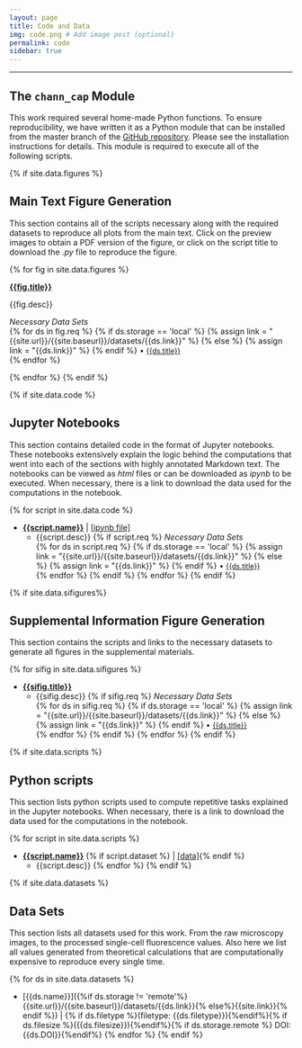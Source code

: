 ```yaml
---
layout: page
title: Code and Data
img: code.png # Add image post (optional)
permalink: code
sidebar: true
---
```


---

## The `chann_cap` Module
This work required several home-made Python functions. To ensure
reproducibility, we have written it as a Python module that can be installed
from the master branch of the [GitHub
repository](http://wwww.github.com/rpgroup-pboc/chann_cap). Please see the
installation instructions for details. This module is required to execute all
of the following scripts.

{% if site.data.figures %}
## Main Text Figure Generation

This section contains all of the scripts necessary along with the required
datasets to reproduce all plots from the main text. Click on the preview images
to obtain a PDF version of the figure, or click on the script title to download
the *.py* file to reproduce the figure. 

{% for fig in site.data.figures %}
<article class="post">

<a class="post-thumbnail" style="background-image: url({{site.url}}/{{site.baseurl}}/assets/img/{{fig.pic}})" href="{{site.baseurl}}/assets/pdf/{{fig.pdf}}"> </a>

<div class="post-content">
<b class="post-title"><a href="{{site.url}}/{{site.baseurl}}/software/figs/{{fig.filename}}">{{fig.title}}</a></b>
<p> {{fig.desc}}</p>

<i>Necessary Data Sets </i><br/>
{% for ds in fig.req %}
  {% if ds.storage == 'local' %}
    {% assign link = "{{site.url}}/{{site.baseurl}}/datasets/{{ds.link}}" %}
  {% else %}
    {% assign link = "{{ds.link}}" %}
  {% endif %}
  <span>&#8226;</span> <a style="font-size: 0.9em;" href="{{link}}"> {{ds.title}} </a><br/>
{% endfor %}
</div>
</article>
{% endfor %}
{% endif %}

{% if site.data.code %}
## Jupyter Notebooks

This section contains detailed code in the format of Jupyter notebooks. These
notebooks extensively explain the logic behind the computations that went into
each of the sections with highly annotated Markdown text. The notebooks can be
viewed as *html* files or can be downloaded as *ipynb* to be executed. When
necessary, there is a link to download the data used for the computations in
the notebook.

{% for script in site.data.code %}
* [**{{script.name}}**]({{site.url}}/{{site.baseurl}}/software/{{script.name}}.html)
  \| [[ipynb file]]({{site.url}}/{{site.baseurl}}/software/{{script.name}}.ipynb)
  + {{script.desc}}
  {% if script.req %} 
    <i>Necessary Data Sets </i><br/>
    {% for ds in script.req %}
      {% if ds.storage == 'local' %}
        {% assign link = "{{site.url}}/{{site.baseurl}}/datasets/{{ds.link}}" %}
      {% else %}
        {% assign link = "{{ds.link}}" %}
      {% endif %}
    <span>&#8226;</span> <a style="font-size: 0.9em;" href="{{link}}"> {{ds.title}} </a><br/>
    {% endfor %}
  {% endif %}
{% endfor %}
{% endif %}

{% if site.data.sifigures%}
## Supplemental Information Figure Generation

This section contains the scripts and links to the necessary datasets to
generate all figures in the supplemental materials.

{% for sifig in site.data.sifigures %}
* [**{{sifig.title}}**]({{site.url}}/{{site.baseurl}}/software/figs/{{sifig.filename}})
  + {{sifig.desc}}
  {% if sifig.req %} 
    <i>Necessary Data Sets </i><br/>
    {% for ds in sifig.req %}
      {% if ds.storage == 'local' %}
        {% assign link = "{{site.url}}/{{site.baseurl}}/datasets/{{ds.link}}" %}
      {% else %}
        {% assign link = "{{ds.link}}" %}
      {% endif %}
    <span>&#8226;</span> <a style="font-size: 0.9em;" href="{{link}}"> {{ds.title}} </a><br/>
    {% endfor %}
  {% endif %}
{% endfor %}
{% endif %}

{% if site.data.scripts %}
## Python scripts
This section lists python scripts used to compute repetitive tasks explained in
the Jupyter notebooks. When necessary, there is a link to download the data
used for the computations in the notebook.

{% for script in site.data.scripts %}
* [**{{script.name}}**]({{site.url}}/{{site.baseurl}}/software/scripts/{{script.name}})
  {% if script.dataset %} \| [[data]]({{script.dataset}}){% endif %}
    + {{script.desc}}
{% endfor %}
{% endif %}

{% if site.data.datasets %}
## Data Sets

This section lists all datasets used for this work. From the raw microscopy
images, to the processed single-cell fluorescence values. Also here we list all
values generated from theoretical calculations that are computationally
expensive to reproduce every single time.

{% for ds in site.data.datasets %}
* [{{ds.name}}]({%if ds.storage !=
  'remote'%}{{site.url}}/{{site.baseurl}}/datasets/{{ds.link}}{%
  else%}{{site.link}}{% endif %}) \| {% if ds.filetype %}(filetype:
  {{ds.filetype}}){%endif%}{% if ds.filesize %}({{ds.filesize}}){%endif%}{%
  if ds.storage.remote %} DOI: {{ds.DOI}}{%endif%}
{% endfor %}
{% endif %}